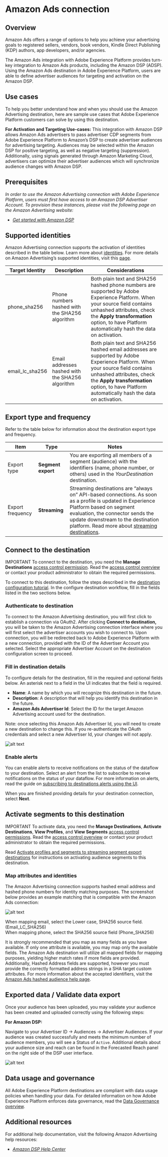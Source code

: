 # Amazon Ads connection

## Overview

Amazon Ads offers a range of options to help you achieve your advertising goals to registered sellers, vendors, book vendors, Kindle Direct Publishing (KDP) authors, app developers, and/or agencies.

The Amazon Ads integration with Adobe Experience Platform provides turn-key integration to Amazon Ads products, including the Amazon DSP (ADSP). Using the Amazon Ads destination in Adobe Experience Platform, users are able to define advertiser audiences for targeting and activation on the Amazon DSP.


## Use cases

To help you better understand how and when you should use the Amazon Advertising destination, here are sample use cases that Adobe Experience Platform customers can solve by using this destination.

**For Activation and Targeting Use-cases:**
This integration with Amazon DSP allows Amazon Ads advertisers to pass advertiser CDP segments from Adobe Experience Platform to Amazon’s DSP to create advertiser audiences for advertising targeting. Audiences may be selected within the Amazon DSP for positive targeting, as well as negative targeting (suppression). Additionally, using signals generated through Amazon Marketing Cloud, advertisers can optimize their advertiser audiences which will synchronize audience changes with Amazon DSP.


## Prerequisites

*In order to use the Amazon Advertising connection with Adobe Experience Platform, users must first have access to an Amazon DSP Advertiser Account.  To provision these instances, please visit the following page on the Amazon Advertising website:*

* *[Get started with Amazon DSP](https://advertising.amazon.com/solutions/products/amazon-dsp?ref_=a20m_us_hnav_p_dsp_adtech)*

## Supported identities

Amazon Advertising connection supports the activation of identities described in the table below. Learn more about [identities](https://experienceleague.adobe.com/docs/experience-platform/identity/namespaces.html?lang=en). For more details on Amazon Advertising’s supported identities, visit this [page](https://advertising.amazon.com/dsp/help/ss/en/audiences#GA6BC9BW52YFXBNE).

|Target Identity	|Description	|Considerations	|
|---	|---	|---	|
|phone_sha256	|Phone numbers hashed with the SHA256 algorithm	|Both plain text and SHA256 hashed phone numbers are supported by Adobe Experience Platform. When your source field contains unhashed attributes, check the **Apply transformation** option, to have Platform automatically hash the data on activation.	|
|email_lc_sha256	|Email addresses hashed with the SHA256 algorithm	|Both plain text and SHA256 hashed email addresses are supported by Adobe Experience Platform. When your source field contains unhashed attributes, check the **Apply transformation** option, to have Platform automatically hash the data on activation.	|

## Export type and frequency


Refer to the table below for information about the destination export type and frequency.

|Item	|Type	|Notes	|
|---	|---	|---	|
|Export type	|**Segment export**	|You are exporting all members of a segment (audience) with the identifiers (name, phone number, or others) used in the *YourDestination* destination.	|
|Export frequency	|**Streaming**	|Streaming destinations are “always on” API-based connections. As soon as a profile is updated in Experience Platform based on segment evaluation, the connector sends the update downstream to the destination platform. Read more about [streaming destinations](https://experienceleague.adobe.com/docs/experience-platform/destinations/destination-types.html?lang=en#streaming-destinations).	|

## Connect to the destination

IMPORTANT
To connect to the destination, you need the **Manage Destinations** [access control permission](https://experienceleague.adobe.com/docs/experience-platform/access-control/home.html?lang=en#permissions). Read the [access control overview](https://experienceleague.adobe.com/docs/experience-platform/access-control/ui/overview.html?lang=en) or contact your product administrator to obtain the required permissions.

To connect to this destination, follow the steps described in the [destination configuration tutorial](https://experienceleague.adobe.com/docs/experience-platform/destinations/ui/connect-destination.html?lang=en). In the configure destination workflow, fill in the fields listed in the two sections below.

### Authenticate to destination

To connect to the Amazon Advertising destination, you will first click to establish a connection via OAuth2. After clicking 
 **Connect to destination,** you will be taken to the Amazon Advertising connection interface where you will first select the advertiser accounts you wish to connect to.  Upon connection, you will be redirected back to Adobe Experience Platform with a new connection, provided with the ID of the Advertiser Account you selected. Select the appropriate Advertiser Account on the destination configuration screen to proceed.


### Fill in destination details

To configure details for the destination, fill in the required and optional fields below. An asterisk next to a field in the UI indicates that the field is required.

* **Name**: A name by which you will recognize this destination in the future.
* **Description**: A description that will help you identify this destination in the future.
* **Amazon Ads Advertiser Id**: Select the ID for the target Amazon Advertising account used for the destination. 

Note: once selecting this Amazon Ads Advertiser Id, you will need to create a new destination to change this. If you re-authenticate the OAuth credentials and select a new Advertiser Id, your changes will not apply.

![alt text](assets/catalog/advertising/amazon_ads_image_1.png)
### Enable alerts

You can enable alerts to receive notifications on the status of the dataflow to your destination. Select an alert from the list to subscribe to receive notifications on the status of your dataflow. For more information on alerts, read the guide on [subscribing to destinations alerts using the UI](https://experienceleague.adobe.com/docs/experience-platform/destinations/ui/alerts.html?lang=en).

When you are finished providing details for your destination connection, select **Next**.

## Activate segments to this destination

IMPORTANT
To activate data, you need the **Manage Destinations**, **Activate Destinations**, **View Profiles**, and **View Segments** [access control permissions](https://experienceleague.adobe.com/docs/experience-platform/access-control/home.html?lang=en#permissions). Read the [access control overview](https://experienceleague.adobe.com/docs/experience-platform/access-control/ui/overview.html?lang=en) or contact your product administrator to obtain the required permissions.

Read [Activate profiles and segments to streaming segment export destinations](https://experienceleague.adobe.com/docs/experience-platform/destinations/ui/activate/activate-segment-streaming-destinations.html?lang=en) for instructions on activating audience segments to this destination.

### Map attributes and identities

The Amazon Advertising connection supports hashed email address and hashed phone numbers for identity matching purposes.  The screenshot below provides an example matching that is compatible with the Amazon Ads connection:

![alt text](assets/catalog/advertising/amazon_ads_image_2.png)

When mapping email, select the Lower case, SHA256 source field. (Email_LC_SHA256)  
When mapping phone, select the SHA256 source field (Phone_SHA256)

It is strongly recommended that you map as many fields as you have available. If only one attribute is available, you may map only the available fields.  The Amazon Ads destination will utilize all mapped fields for mapping purposes, yielding higher match rates if more fields are provided. Additionally, Hashed Address fields are supported, however you must provide the correctly formatted address strings in a SHA target custom attributes. For more information about the accepted identifiers, visit the [Amazon Ads hashed audience help page](https://advertising.amazon.com/dsp/help/ss/en/audiences#GA6BC9BW52YFXBNE).

## Exported data / Validate data export

Once  your audience has been uploaded, you may validate your audience has been created and uploaded correctly using the following steps:

**For Amazon DSP:** 

Navigate to your Advertiser ID → Audiences → Advertiser Audiences. If your audience was created successfully and meets the minimum number of audience members, you will see a Status of `Active`.  Additional details about your audience size and reach can be found in the Forecasted Reach panel on the right side of the DSP user interface. 

![alt text](assets/catalog/advertising/amazon_ads_image_3.png)


## Data usage and governance

All Adobe Experience Platform destinations are compliant with data usage policies when handling your data. For detailed information on how Adobe Experience Platform enforces data governance, read the [Data Governance overview](https://experienceleague.adobe.com/docs/experience-platform/data-governance/home.html?lang=en).

## Additional resources

For additional help documentation, visit the following Amazon Advertising help resources:


* *[Amazon DSP Help Center](https://advertising.amazon.com/dsp/help/ss/en/audiences#/)*

